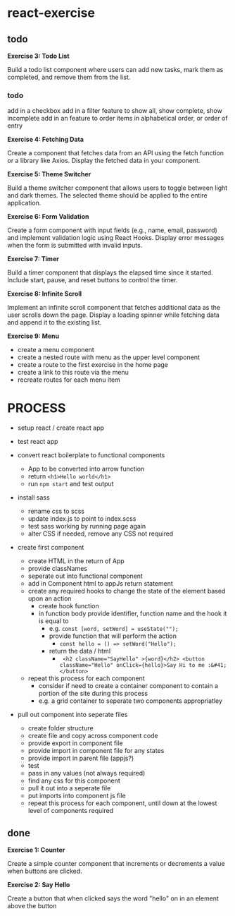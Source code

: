 # react-exercise

## todo
**Exercise 3: Todo List**

Build a todo list component where users can add new tasks, mark them as completed, and remove them from the list.

### todo
add in a checkbox
add in a filter feature to show all, show complete, show incomplete
add in an feature to order items in alphabetical order, or order of entry

**Exercise 4: Fetching Data**

Create a component that fetches data from an API using the fetch function or a library like Axios. Display the fetched data in your component.

**Exercise 5: Theme Switcher**

Build a theme switcher component that allows users to toggle between light and dark themes. The selected theme should be applied to the entire application.

**Exercise 6: Form Validation**

Create a form component with input fields (e.g., name, email, password) and implement validation logic using React Hooks. Display error messages when the form is submitted with invalid inputs.

**Exercise 7: Timer**

Build a timer component that displays the elapsed time since it started. Include start, pause, and reset buttons to control the timer.

**Exercise 8: Infinite Scroll**

Implement an infinite scroll component that fetches additional data as the user scrolls down the page. Display a loading spinner while fetching data and append it to the existing list.

**Exercise 9: Menu**
- create a menu component
- create a nested route with menu as the upper level component
- create a route to the first exercise in the home page
- create a link to this route via the menu
- recreate routes for each menu item


# PROCESS

- setup react / create react app
- test react app
- convert react boilerplate to functional components
    - App to be converted into arrow function
    - return `<h1>Hello world</h1>`
    - run `npm start` and test output
- install sass
    - rename css to scss
    - update index.js to point to index.scss
    - test sass working by running page again
    - alter CSS if needed, remove any CSS not required

- create first component 
    - create HTML in the return of App
    - provide classNames
    - seperate out into functional component
    - add in Component html to appJs return statement
    - create any required hooks to change the state of the element based upon an action  
        - create hook function
        - in function body provide identifier, function name and the hook it is equal to
            - e.g.  `const [word, setWord] = useState("");`
            - provide function that will perform the action
                - `const hello = () => setWord("Hello");`
            - return the data / html
                - ` <h2 className="SayHello" >{word}</h2>
                    <button className="Hello" onClick={hello}>Say Hi to me :&#41;</button>`
    - repeat this process for each component
        - consider if need to create a container component to contain a portion of the site during this process
        - e.g. a grid container to seperate two components appropriatley 

- pull out component into seperate files
    - create folder structure
    - create file and copy across component code
    - provide export in component file
    - provide import in component file for any states
    - provide import in parent file (appjs?)
    - test
    - pass in any values (not always required)
    - find any css for this component
    - pull it out into a seperate file
    - put imports into component js file
    - repeat this process for each component, until down at the lowest level of components required




## done
**Exercise 1: Counter**

Create a simple counter component that increments or decrements a value when buttons are clicked.

**Exercise 2: Say Hello**

Create a button that when clicked says the word "hello" on in an element above the button
